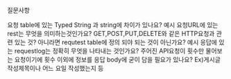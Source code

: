 질문사항

요청 table에 있는 Typed String 과 string에 차이가 있나요?
예시 요청URL에 있는 rest는 무엇을 의미하는것인가요? GET,POST,PUT,DELETE와 같은 HTTP요청과 관련 있는 것? 아니라면 requtest table에 정의 되야 되는 것이 아닌가요?
예시 응답에 있는 requestlog는 정확히 무엇을 나타내는 것인가요?
주어진 API요청이 횟수만 물어보는 요청이기에 횟수 이외에 정보를 응답 body에 굳이 담을 필요가 있나요? Ex)게시글 작성제목이나 어느 요일 작성했는지 등
